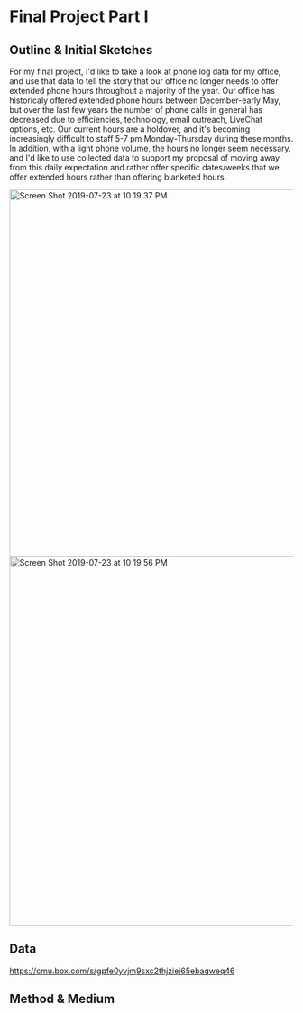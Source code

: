 # Final Project Part I

## Outline & Initial Sketches
For my final project, I'd like to take a look at phone log data for my office, and use that data to tell the story that our office no longer needs to offer extended phone hours throughout a majority of the year. Our office has historicaly offered extended phone hours between December-early May, but over the last few years the number of phone calls in general has decreased due to efficiencies, technology, email outreach, LiveChat options, etc. Our current hours are a holdover, and it's becoming increasingly difficult to staff 5-7 pm Monday-Thursday during these months. In addition, with a light phone volume, the hours no longer seem necessary, and I'd like to use collected data to support my proposal of moving away from this daily expectation and rather offer specific dates/weeks that we offer extended hours rather than offering blanketed hours.

<img width="651" alt="Screen Shot 2019-07-23 at 10 19 37 PM" src="https://user-images.githubusercontent.com/52505691/61760011-1de9b300-ad98-11e9-9f43-dc11115a8bcc.png">

<img width="654" alt="Screen Shot 2019-07-23 at 10 19 56 PM" src="https://user-images.githubusercontent.com/52505691/61760019-2641ee00-ad98-11e9-8824-dc4ee87f210b.png">

## Data
https://cmu.box.com/s/gpfe0yvjm9sxc2thjziei65ebaqweq46

## Method & Medium
